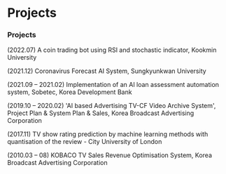 # Projects

<!-- wp:paragraph -->

### Projects
<p>(2022.07) A coin trading bot using RSI and stochastic indicator, Kookmin University </p>
<p>(2021.12) Coronavirus Forecast AI System, Sungkyunkwan University </p>
<p>(2021.09 – 2021.02) Implementation of an AI loan assessment automation system, Sobetec, Korea Development Bank </p>
<p>(2019.10 – 2020.02) 'AI based Advertising TV-CF Video Archive System', Project Plan & System Plan & Sales, Korea Broadcast Advertising Corporation </p>
<p>(2017.11) TV show rating prediction by machine learning methods with quantisation of the review - City University of London</p>
<p>(2010.03 – 08) KOBACO TV Sales Revenue Optimisation System, Korea Broadcast Advertising Corporation </p>

